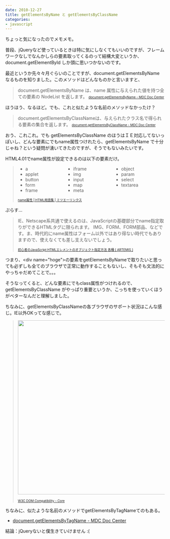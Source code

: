 ```yaml
---
date: 2010-12-27
title: getElementsByName と getElementsByClassName
categories:
- javascript
---
```


ちょっと気になったのでメモメモ。

普段、jQueryなど使っているときは特に気にしなくてもいいのですが、フレームワークなしでなんかしらの要素取ってくるのって結構大変というか、document.getElementById しか頭に思いつかないのです。

最近というか先々々月ぐらいのことですが、document.getElementsByName なるものを知りました。このメソッドはどんなものかと言いますと、

<!--more-->
<blockquote>document.getElementsByName は、name 属性に与えられた値を持つ全ての要素の NodeList を返します。
<a href="https://developer.mozilla.org/ja/DOM/document.getElementsByName"><span style="font-size: x-small;">document.getElementsByName - MDC Doc Center</span></a></blockquote>
ほうほう、なるほど。でも、これと似たような名前のメソッドなかったけ？
<blockquote>document.getElementsByClassNameは、与えられたクラス名で得られる要素の集合を返します。
<a href="https://developer.mozilla.org/ja/DOM/document.getElementsByClassName"><span style="font-size: x-small;">document.getElementsByClassName - MDC Doc Center</span></a></blockquote>
おう、これこれ。でも getElementsByClassName のほうはＩＥ対応してないっぽいし、どんな要素にでもname属性つけれたら、getElementsByName で十分じゃね？という疑問が湧いてきたのですが、そうでもないみたいです。

HTML4.01でname属性が設定できるのは以下の要素だけ。
<blockquote>
<ul style="-moz-column-count: 3; -webkit-column-count: 3;">
	<li>a</li>
	<li>applet</li>
	<li>button</li>
	<li>form</li>
	<li>frame</li>
	<li>iframe</li>
	<li>img</li>
	<li>input</li>
	<li>map</li>
	<li>meta</li>
	<li>object</li>
	<li>param</li>
	<li>select</li>
	<li>textarea</li>
</ul>
<a href="http://www.mitsue.co.jp/glossary/html/attribute/name.html"><span style="font-size: x-small;">name属性 | HTML用語集 | ミツエーリンクス</span></a></blockquote>
ぷらす...
<blockquote>IE、Netscape系共通で使えるのは、JavaScriptの基礎部分でname指定取りができるHTMLタグに限られます。 IMG、FORM、FORM部品、などです。ま、時代的にname属性はフォーム以外ではあり得ない時代でもありますので、使えなくても差し支えないでしょう。

<a href="http://www.artemis.ac/contents/javascript/javascript11.htm#names"><span style="font-size: x-small;">初心者のJavaScript HTMLエレメントのオブジェクト指定方法 各種 [ ARTEMIS ] </span></a></blockquote>
つまり、&lt;div name="hoge"&gt;の要素をgetElementsByNameで取りたいと思っても必ずしも全てのブラウザで正常に動作することもないし、そもそも文法的にやっちゃだめてことで。。。

そうなってくると、どんな要素にでもclass属性がつけれるので、getElementsByClassName がやっぱり重要というか、こっちを使っていくほうがベターなんだと理解しました。

ちなみに、getElementsByClassNameの各ブラウザのサポート状況はこんな感じ。IE以外OKってな感じで。
<blockquote><a href="/static/blog/2010/12/gebcn.png"><img class="alignnone size-medium wp-image-2240" title="gebcn" src="/static/blog/2010/12/gebcn-300x50.png" alt="" width="550" /></a>

<a href="http://www.quirksmode.org/dom/w3c_core.html"><span style="font-size: x-small;">W3C DOM Compatibility - Core</span></a></blockquote>
ちなみに、似たような名前のメソッドでgetElementsByTagNameてのもある。
<ul>
	<li><a href="https://developer.mozilla.org/ja/DOM/document.getElementsByTagName">document.getElementsByTagName - MDC Doc Center</a></li>
</ul>
結論：jQueryないと僕生きていけません :(
